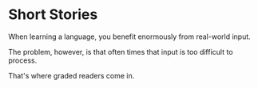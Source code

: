 # Short Stories

When learning a language, you benefit enormously from real-world input.

The problem, however, is that often times that input is too difficult to process.

That's where graded readers come in.